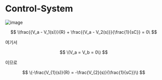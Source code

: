 # Control-System  

![image](https://github.com/kangjunhyeong/Control-System/assets/144297425/91330f69-fd4c-45f6-a0ad-4c7e6758de5f)  

$$
\\frac{{V_a - V_1(s)}}{R} + \frac{{V_a - V_2(s)}}{\frac{1}{sC}} = 0\
$$

여기서 

$$
\(V_a = V_b = 0\)
$$

이므로

$$
\(-\frac{V_{1}(s)}{R} = -\frac{V_{2}(s)}{\frac{1}{sC}}\)
$$
